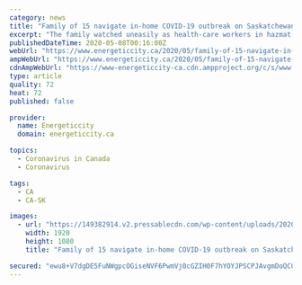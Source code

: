 ```yaml
---
category: news
title: "Family of 15 navigate in-home COVID-19 outbreak on Saskatchewan First Nation"
excerpt: "The family watched uneasily as health-care workers in hazmat suits entered their home on their reserve in northern Saskatchewan. “A lot of the kids didn’t k"
publishedDateTime: 2020-05-08T00:16:00Z
webUrl: "https://www.energeticcity.ca/2020/05/family-of-15-navigate-in-home-covid-19-outbreak-on-saskatchewan-first-nation/"
ampWebUrl: "https://www.energeticcity.ca/2020/05/family-of-15-navigate-in-home-covid-19-outbreak-on-saskatchewan-first-nation/?amp"
cdnAmpWebUrl: "https://www-energeticcity-ca.cdn.ampproject.org/c/s/www.energeticcity.ca/2020/05/family-of-15-navigate-in-home-covid-19-outbreak-on-saskatchewan-first-nation/?amp"
type: article
quality: 72
heat: 72
published: false

provider:
  name: Energeticcity
  domain: energeticcity.ca

topics:
  - Coronavirus in Canada
  - Coronavirus

tags:
  - CA
  - CA-SK

images:
  - url: "https://149382914.v2.pressablecdn.com/wp-content/uploads/2020/05/182554/family-of-15-navigate-in-home-covid-19-outbreak-on-saskatchewan-first-nation.jpg"
    width: 1920
    height: 1080
    title: "Family of 15 navigate in-home COVID-19 outbreak on Saskatchewan First Nation"

secured: "ewu8+V7dgDE5FuNWgpcOGiseNVF6PwmVj0cGZIH0F7hYOYJPSCPJAvgmDoQCGcopmpAun6kezQOOzYf4S9I3puxff0tOEVD/5cuFL1JiUPrHyw0+IA3kIfKPLHbZS/FREgFhltgJHlDofPk7oEJ+lOSSSNzVJBOAiVFEu+WWXByfCB/cZjywEATHcGD+z6FC3EfxGgnm6DpBH4V6kJUH73mQl9s4uYafXRlfS+2QpNqbUSZIl8Yywlq4qyEtTikJjfNiCmTjtJjX1X6tJgdXIzG4uAE1q9p3gN0dQ39uDljcH/tdv4/1Ql0x2J5YXwE0IYZBMP9T2zgY8cgn2b5M29zIOY1xHLUG0VnZKFrP3NQOPWyDFdMS3xcQU73uoCRDrW0dwsTSGqKLxCFX6jdXTLl9+GA7ZEYG6hwk02iuou3ok9zz3zNkcGweFdakg1X2jXZ6/uFx/R2ExxCkFAIy/XdedCvv7sjPMs7JeZfeJRk=;c6boPLtsGZs/yUdK+B0n7A=="
---
```


